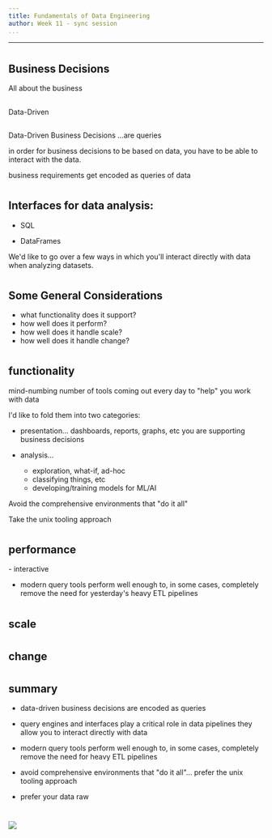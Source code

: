```yaml
---
title: Fundamentals of Data Engineering
author: Week 11 - sync session
...
```


---

#
## Business Decisions

<div class="notes">
All about the business
</div>

##

Data-Driven

## 

Data-Driven Business Decisions
...are queries

<div class="notes">
in order for 
business decisions to be based on data,
you have to be able to interact with the data.

business requirements get encoded as queries of data
</div>

#
## Interfaces for data analysis:

- SQL

- DataFrames

<div class="notes">
We'd like to go over a few ways in which you'll interact directly with
data when analyzing datasets.
</div>


#
## Some General Considerations

- what functionality does it support?
- how well does it perform?
- how well does it handle scale?
- how well does it handle change?



#
## functionality

<div class="notes">
mind-numbing number of tools coming out every day
to "help" you work with data

I'd like to fold them into two categories:

- presentation...
    dashboards, reports, graphs, etc
    you are supporting business decisions

- analysis... 
    - exploration, what-if, ad-hoc
    - classifying things, etc
    - developing/training models for ML/AI

Avoid the comprehensive environments that "do it all"

Take the unix tooling approach
</div>


#
## performance

<div class="notes">
- interactive

- modern query tools perform well enough to, in some cases, completely remove
  the need for yesterday's heavy ETL pipelines
</div>


#
## scale


#
## change

<div class="notes">
</div>



#
## summary

- data-driven business decisions are encoded as queries

- query engines and interfaces play a critical role in data pipelines they
  allow you to interact directly with data

- modern query tools perform well enough to, in some cases, completely remove
  the need for heavy ETL pipelines

- avoid comprehensive environments that "do it all"... prefer the unix tooling
  approach

- prefer your data raw


#

<img class="logo" src="images/berkeley-school-of-information-logo.png"/>

